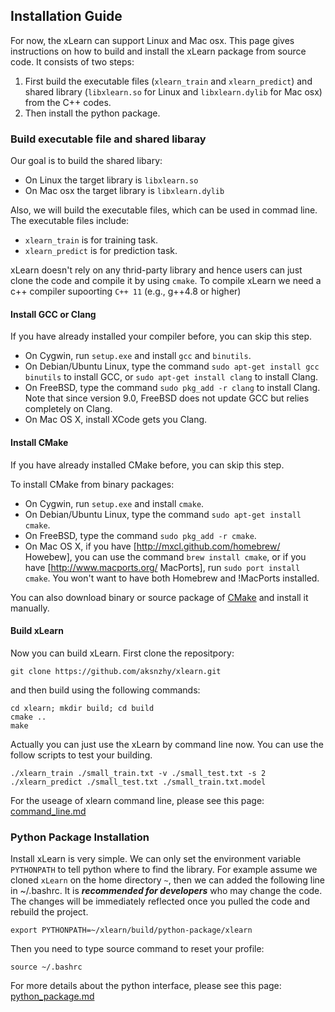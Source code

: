 ## Installation Guide

For now, the xLearn can support Linux and Mac osx. This page gives instructions on how to build and install the xLearn package from source code. It consists of two steps:

 1. First build the executable files (`xlearn_train` and `xlearn_predict`) and shared library (`libxlearn.so` for Linux and `libxlearn.dylib` for Mac osx) from the C++ codes.
 2. Then install the python package.

### Build executable file and shared libaray

Our goal is to build the shared libary:

 - On Linux the target library is `libxlearn.so`
 - On Mac osx the target library is `libxlearn.dylib`

Also, we will build the executable files, which can be used in commad line. The executable files include:

 - `xlearn_train` is for training task.
 - `xlearn_predict` is for prediction task.

xLearn doesn't rely on any thrid-party library and hence users can just clone the code and compile it by using `cmake`. To compile xLearn we need a c++ compiler supoorting `C++ 11` (e.g., g++4.8 or higher)

#### Install GCC or Clang

If you have already installed your compiler before, you can skip this step.

  * On Cygwin, run `setup.exe` and install `gcc` and `binutils`.
  * On Debian/Ubuntu Linux, type the command `sudo apt-get install gcc binutils` to install GCC, or `sudo apt-get install clang` to install Clang.
  * On FreeBSD, type the command `sudo pkg_add -r clang` to install Clang.  Note that since version 9.0, FreeBSD does not update GCC but relies completely on Clang.
  * On Mac OS X, install XCode gets you Clang.

#### Install CMake

If you have already installed CMake before, you can skip this step.

To install CMake from binary packages:

  * On Cygwin, run `setup.exe` and install `cmake`.
  * On Debian/Ubuntu Linux, type the command `sudo apt-get install cmake`.
  * On FreeBSD, type the command `sudo pkg_add -r cmake`.
  * On Mac OS X, if you have [http://mxcl.github.com/homebrew/ Howebew], you can use the command `brew install cmake`, or if you have [http://www.macports.org/ MacPorts], run `sudo port install cmake`.  You won't want to have both Homebrew and !MacPorts installed.

You can also download binary or source package of [CMake](http://www.cmake.org/cmake/resources/software.html) and install it manually.

#### Build xLearn

Now you can build xLearn. First clone the repositpory:

    git clone https://github.com/aksnzhy/xlearn.git

and then build using the following commands:

    cd xlearn; mkdir build; cd build
    cmake ..
    make

Actually you can just use the xLearn by command line now. You can use the follow scripts to test your building.

    ./xlearn_train ./small_train.txt -v ./small_test.txt -s 2
    ./xlearn_predict ./small_test.txt ./small_train.txt.model

For the useage of xlearn command line, please see this page: [command_line.md][1]

### Python Package Installation

Install xLearn is very simple. We can only set the environment variable `PYTHONPATH` to tell python where to find the library. For example assume we cloned `xLearn` on the home directory `~`, then we can added the following line in ~/.bashrc. It is ***recommended for developers*** who may change the code. The changes will be immediately reflected once you pulled the code and rebuild the project.

    export PYTHONPATH=~/xlearn/build/python-package/xlearn
    
Then you need to type source command to reset your profile:

    source ~/.bashrc

For more details about the python interface, please see this page: [python_package.md][2]

  [1]: command_line.md
  [2]: python_package.md